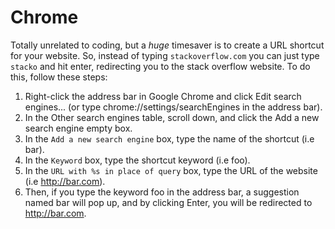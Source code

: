 # Chrome

Totally unrelated to coding, but a _huge_ timesaver is to create a URL shortcut for your website. So, instead of typing `stackoverflow.com` you can just type `stacko` and hit enter, redirecting you to the stack overflow website.  To do this, follow these steps:

1. Right-click the address bar in Google Chrome and click Edit search engines... (or type chrome://settings/searchEngines in the address bar).
2. In the Other search engines table, scroll down, and click the Add a new search engine empty box.
3. In the `Add a new search engine` box, type the name of the shortcut (i.e bar).
4. In the `Keyword` box, type the shortcut keyword (i.e foo).
5. In the `URL with %s in place of query` box, type the URL of the website (i.e http://bar.com).
6. Then, if you type the keyword foo in the address bar, a suggestion named bar will pop up, and by clicking Enter, you will be redirected to http://bar.com.
